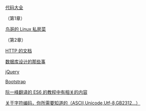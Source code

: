 [代码大全](https://book.douban.com/subject/1477390/)

（第1章）

[鸟哥的 Linux 私房菜](https://book.douban.com/subject/4889838/)

（第2章）

 [HTTP 的文档](https://developer.mozilla.org/zh-CN/docs/Web/HTTP)



[数据库设计的那些事](https://www.imooc.com/learn/117)



 [jQuery](https://jquery.com/)



[Bootstrap](https://getbootstrap.com/)



[阮一峰翻译的 ES6 的教程中有相关的内容](http://es6.ruanyifeng.com/#docs/promise)



[关于字符编码，你所需要知道的（ASCII,Unicode,Utf-8,GB2312…）](http://www.imkevinyang.com/2010/06/关于字符编码，你所需要知道的.html)